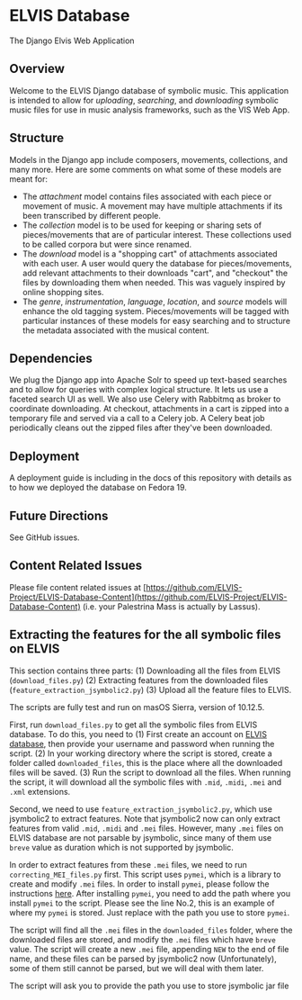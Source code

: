 ELVIS Database
==========

The Django Elvis Web Application

## Overview
Welcome to the ELVIS Django database of symbolic music. This application is intended to allow for _uploading_, _searching_, and _downloading_ symbolic music files for use in music analysis frameworks, such as the VIS Web App.

## Structure
Models in the Django app include composers, movements, collections, and many more. Here are some comments on what some of these models are meant for:
+ The _attachment_ model contains files associated with each piece or movement of music. A movement may have multiple attachments if its been transcribed by different people.
+ The _collection_ model is to be used for keeping or sharing sets of pieces/movements that are of particular interest. These collections used to be called corpora but were since renamed.
+ The _download_ model is a "shopping cart" of attachments associated with each user. A user would query the database for pieces/movements, add relevant attachments to their downloads "cart", and "checkout" the files by downloading them when needed. This was vaguely inspired by online shopping sites.
+ The _genre_, _instrumentation_, _language_, _location_, and _source_ models will enhance the old tagging system. Pieces/movements will be tagged with particular instances of these models for easy searching and to structure the metadata associated with the musical content. 

## Dependencies
We plug the Django app into Apache Solr to speed up text-based searches and to allow for queries with complex logical structure. It lets us use a faceted search UI as well. We also use Celery with Rabbitmq as broker to coordinate downloading. At checkout, attachments in a cart is zipped into a temporary file and served via a call to a Celery job. A Celery beat job periodically cleans out the zipped files after they've been downloaded.

## Deployment
A deployment guide is including in the docs of this repository with details as to how we deployed the database on Fedora 19.

## Future Directions
See GitHub issues.

## Content Related Issues
Please file content related issues at [https://github.com/ELVIS-Project/ELVIS-Database-Content](https://github.com/ELVIS-Project/ELVIS-Database-Content) (i.e. your Palestrina Mass is actually by Lassus).

## Extracting the features for the all symbolic files on ELVIS
This section contains three parts: (1) Downloading all the files from ELVIS (`download_files.py`) (2) Extracting features from the downloaded files (`feature_extraction_jsymbolic2.py`) (3) Upload all the feature files to ELVIS.

The scripts are fully test and run on masOS Sierra, version of 10.12.5.

First, run `download_files.py` to get all the symbolic files from ELVIS database. To do this, you need to (1) First create an account on [ELVIS database](https://database.elvisproject.ca), then provide your username and password when running the script. (2) In your working directory where the script is stored, create a folder called `downloaded_files`, this is the place where all the downloaded files will be saved. (3) Run the script to download all the files. When running the script, it will download all the symbolic files with `.mid`, `.midi`, `.mei` and `.xml` extensions. 

Second, we need to use `feature_extraction_jsymbolic2.py`, which use jsymbolic2 to extract features. Note that jsymbolic2 now can only extract features from valid `.mid`, `.midi` and `.mei` files. However, many `.mei` files on ELVIS database are not parsable by jsymbolic, since many of them use `breve` value as duration which is not supported by jsymbolic.

In order to extract features from these `.mei` files, we need to run `correcting_MEI_files.py` first. This script uses `pymei`, which is a library to create and modify `.mei` files. In order to install `pymei`, please follow the instructions [here](https://github.com/DDMAL/libmei/wiki). After installing `pymei`, you need to add the path where you install `pymei` to the script. Please see the line No.2, this is an example of where my `pymei` is stored. Just replace with the path you use to store `pymei`. 

The script will find all the `.mei` files in the `downloaded_files` folder, where the downloaded files are stored, and modify the `.mei` files which have `breve` value. The script will create a new `.mei` file, appending `NEW` to the end of file name, and these files can be parsed by jsymbolic2 now (Unfortunately), some of them still cannot be parsed, but we will deal with them later.



The script will ask you to provide the path you use to store jsymbolic jar file

